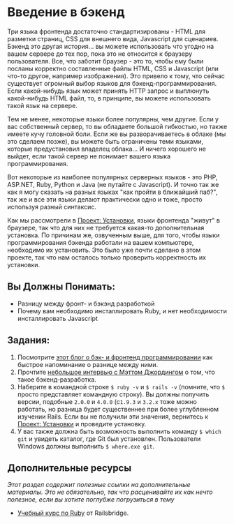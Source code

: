 # Введение в бэкенд
<!-- *...* -->

Три языка фронтенда достаточно стандартизированы - HTML для разметки страниц, CSS для внешнего вида, Javascript для сценариев. Бэкенд это другая история... вы можете использовать что угодно на вашем сервере до тех пор, пока это не относится к браузеру пользователя. Все, что заботит браузер - это то, чтобы ему были посланы корректно составленные файлы HTML, CSS и Javascript (или что-то другое, например изображения). Это привело к тому, что сейчас существует огромный выбор языков для бэкенд-программирования. Если какой-нибудь язык может принять HTTP запрос и выплюнуть какой-нибудь HTML файл, то, в принципе, вы можете использовать такой язык на сервере.

Тем не менее, некоторые языки более популярны, чем другие. Если у вас собственный сервер, то вы обладаете большой гибкостью, но также имеете кучу головной боли. Если же вы разворачиваетесь в облаке (мы это сделаем позже), вы можете быть ограничены теми языками, которые предустановил владелец облака... И ничего хорошего не выйдет, если такой сервер не понимает вашего языка программирования.

Вот некоторые из наиболее популярных серверных языков - это PHP, ASP.NET, Ruby, Python и Java (не путайте с Javascript). И точно так же как я могу сказать на разных языках "как пройти в ближайший паб?", так же и все эти языки делают практически одно и тоже, просто используя разный синтаксис.

Как мы рассмотрели в [Проект: Установки](/basics-of-web-development/project-installations), языки фронтенда "живут" в браузере, так что для них не требуется какая-то дополнительная установка. По причинам же, озвученным выше, для того, чтобы языки программирования бэкенда работали на вашем компьютере, необходимо их установить. Это было уже почти сделано в этом проекте, так что нам осталось только проверить корректность их установки.

## Вы Должны Понимать:

* Разницу между фронт- и бэкэнд разработкой
* Почему вам необходимо инсталлировать Ruby, и нет необходимости инсталлировать Javascript

## Задания:

1. Посмотрите [этот блог о бэк- и фронтенд программировании](http://blog.teamtreehouse.com/i-dont-speak-your-language-frontend-vs-backend) как быстрое напоминание о разнице между ними.
2. Прочтите [небольшое интервью с Мэттом Джордингом](http://blog.generalassemb.ly/what-is-back-end-web-development/) о том, что такое бэкенд-разработка.
1. Наберите в командной строке `$ ruby -v` и `$ rails -v` (помните, что `$` просто представляет командную строку). Вы должны получить версии, подобные `2.0.0` и `4.0.0` (с`1.9.3` и `3.2.x` тоже можно работать, но разница будет существеннее при более углубленном изучении Rails. Если вы не получили эти значения, вернитесь к [Проект: Установки](/basics-of-web-development/project-installations) и проведите установку.
2. У вас также должна быть возможность выполнить команду `$ which git` и увидеть каталог, где Git был установлен. Пользователи Windows должны выполнить `$ where.exe git`.

## Дополнительные ресурсы

*Этот раздел содержит полезные ссылки на дополнительные материалы. Это не обязательно, так что расценивайте их как нечто полезное, если вы хотите поглубже погрузиться в тему*

* [Учебный курс по Ruby](http://curriculum.railsbridge.org/ruby/) от Railsbridge.
